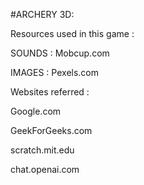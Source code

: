 #ARCHERY 3D:

Resources used in this game :

  SOUNDS : Mobcup.com
  
  IMAGES : Pexels.com
  
Websites referred :

  Google.com
  
  GeekForGeeks.com
  
  scratch.mit.edu

  chat.openai.com
